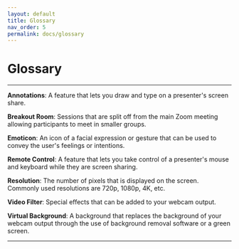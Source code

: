 ```yaml
---
layout: default
title: Glossary
nav_order: 5
permalink: docs/glossary
---
```


# Glossary

---

**Annotations**: A feature that lets you draw and type on a presenter's screen share.

**Breakout Room**: Sessions that are split off from the main Zoom meeting allowing participants to meet in smaller groups.

**Emoticon**: An icon of a facial expression or gesture that can be used to convey the user's feelings or intentions.

**Remote Control**: A feature that lets you take control of a presenter's mouse and keyboard while they are screen sharing.

**Resolution**: The number of pixels that is displayed on the screen. Commonly used resolutions are 720p, 1080p, 4K, etc.

**Video Filter**: Special effects that can be added to your webcam output.

**Virtual Background**: A background that replaces the background of your webcam output through the use of background removal software or a green screen.

---
